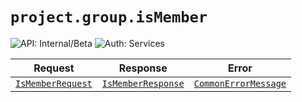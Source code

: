 # `project.group.isMember`

![API: Internal/Beta](https://img.shields.io/static/v1?label=API&message=Internal/Beta&color=red&style=flat-square)
![Auth: Services](https://img.shields.io/static/v1?label=Auth&message=Services&color=informational&style=flat-square)



| Request | Response | Error |
|---------|----------|-------|
|<code><a href='#ismemberrequest'>IsMemberRequest</a></code>|<code><a href='#ismemberresponse'>IsMemberResponse</a></code>|<code><a href='/docs/reference/dk.sdu.cloud.CommonErrorMessage.md'>CommonErrorMessage</a></code>|


